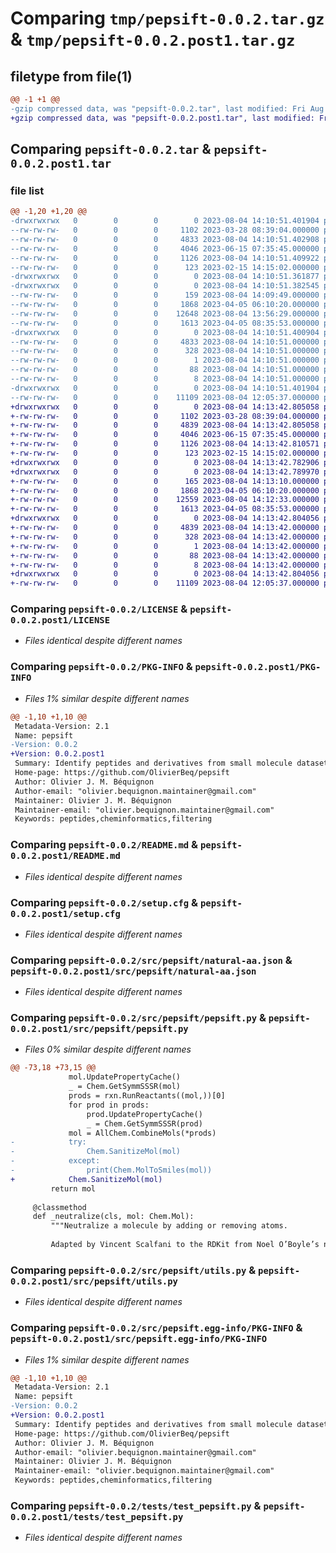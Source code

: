 # Comparing `tmp/pepsift-0.0.2.tar.gz` & `tmp/pepsift-0.0.2.post1.tar.gz`

## filetype from file(1)

```diff
@@ -1 +1 @@
-gzip compressed data, was "pepsift-0.0.2.tar", last modified: Fri Aug  4 14:10:51 2023, max compression
+gzip compressed data, was "pepsift-0.0.2.post1.tar", last modified: Fri Aug  4 14:13:42 2023, max compression
```

## Comparing `pepsift-0.0.2.tar` & `pepsift-0.0.2.post1.tar`

### file list

```diff
@@ -1,20 +1,20 @@
-drwxrwxrwx   0        0        0        0 2023-08-04 14:10:51.401904 pepsift-0.0.2/
--rw-rw-rw-   0        0        0     1102 2023-03-28 08:39:04.000000 pepsift-0.0.2/LICENSE
--rw-rw-rw-   0        0        0     4833 2023-08-04 14:10:51.402908 pepsift-0.0.2/PKG-INFO
--rw-rw-rw-   0        0        0     4046 2023-06-15 07:35:45.000000 pepsift-0.0.2/README.md
--rw-rw-rw-   0        0        0     1126 2023-08-04 14:10:51.409922 pepsift-0.0.2/setup.cfg
--rw-rw-rw-   0        0        0      123 2023-02-15 14:15:02.000000 pepsift-0.0.2/setup.py
-drwxrwxrwx   0        0        0        0 2023-08-04 14:10:51.361877 pepsift-0.0.2/src/
-drwxrwxrwx   0        0        0        0 2023-08-04 14:10:51.382545 pepsift-0.0.2/src/pepsift/
--rw-rw-rw-   0        0        0      159 2023-08-04 14:09:49.000000 pepsift-0.0.2/src/pepsift/__init__.py
--rw-rw-rw-   0        0        0     1868 2023-04-05 06:10:20.000000 pepsift-0.0.2/src/pepsift/natural-aa.json
--rw-rw-rw-   0        0        0    12648 2023-08-04 13:56:29.000000 pepsift-0.0.2/src/pepsift/pepsift.py
--rw-rw-rw-   0        0        0     1613 2023-04-05 08:35:53.000000 pepsift-0.0.2/src/pepsift/utils.py
-drwxrwxrwx   0        0        0        0 2023-08-04 14:10:51.400904 pepsift-0.0.2/src/pepsift.egg-info/
--rw-rw-rw-   0        0        0     4833 2023-08-04 14:10:51.000000 pepsift-0.0.2/src/pepsift.egg-info/PKG-INFO
--rw-rw-rw-   0        0        0      328 2023-08-04 14:10:51.000000 pepsift-0.0.2/src/pepsift.egg-info/SOURCES.txt
--rw-rw-rw-   0        0        0        1 2023-08-04 14:10:51.000000 pepsift-0.0.2/src/pepsift.egg-info/dependency_links.txt
--rw-rw-rw-   0        0        0       88 2023-08-04 14:10:51.000000 pepsift-0.0.2/src/pepsift.egg-info/requires.txt
--rw-rw-rw-   0        0        0        8 2023-08-04 14:10:51.000000 pepsift-0.0.2/src/pepsift.egg-info/top_level.txt
-drwxrwxrwx   0        0        0        0 2023-08-04 14:10:51.401904 pepsift-0.0.2/tests/
--rw-rw-rw-   0        0        0    11109 2023-08-04 12:05:37.000000 pepsift-0.0.2/tests/test_pepsift.py
+drwxrwxrwx   0        0        0        0 2023-08-04 14:13:42.805058 pepsift-0.0.2.post1/
+-rw-rw-rw-   0        0        0     1102 2023-03-28 08:39:04.000000 pepsift-0.0.2.post1/LICENSE
+-rw-rw-rw-   0        0        0     4839 2023-08-04 14:13:42.805058 pepsift-0.0.2.post1/PKG-INFO
+-rw-rw-rw-   0        0        0     4046 2023-06-15 07:35:45.000000 pepsift-0.0.2.post1/README.md
+-rw-rw-rw-   0        0        0     1126 2023-08-04 14:13:42.810571 pepsift-0.0.2.post1/setup.cfg
+-rw-rw-rw-   0        0        0      123 2023-02-15 14:15:02.000000 pepsift-0.0.2.post1/setup.py
+drwxrwxrwx   0        0        0        0 2023-08-04 14:13:42.782906 pepsift-0.0.2.post1/src/
+drwxrwxrwx   0        0        0        0 2023-08-04 14:13:42.789970 pepsift-0.0.2.post1/src/pepsift/
+-rw-rw-rw-   0        0        0      165 2023-08-04 14:13:10.000000 pepsift-0.0.2.post1/src/pepsift/__init__.py
+-rw-rw-rw-   0        0        0     1868 2023-04-05 06:10:20.000000 pepsift-0.0.2.post1/src/pepsift/natural-aa.json
+-rw-rw-rw-   0        0        0    12559 2023-08-04 14:12:33.000000 pepsift-0.0.2.post1/src/pepsift/pepsift.py
+-rw-rw-rw-   0        0        0     1613 2023-04-05 08:35:53.000000 pepsift-0.0.2.post1/src/pepsift/utils.py
+drwxrwxrwx   0        0        0        0 2023-08-04 14:13:42.804056 pepsift-0.0.2.post1/src/pepsift.egg-info/
+-rw-rw-rw-   0        0        0     4839 2023-08-04 14:13:42.000000 pepsift-0.0.2.post1/src/pepsift.egg-info/PKG-INFO
+-rw-rw-rw-   0        0        0      328 2023-08-04 14:13:42.000000 pepsift-0.0.2.post1/src/pepsift.egg-info/SOURCES.txt
+-rw-rw-rw-   0        0        0        1 2023-08-04 14:13:42.000000 pepsift-0.0.2.post1/src/pepsift.egg-info/dependency_links.txt
+-rw-rw-rw-   0        0        0       88 2023-08-04 14:13:42.000000 pepsift-0.0.2.post1/src/pepsift.egg-info/requires.txt
+-rw-rw-rw-   0        0        0        8 2023-08-04 14:13:42.000000 pepsift-0.0.2.post1/src/pepsift.egg-info/top_level.txt
+drwxrwxrwx   0        0        0        0 2023-08-04 14:13:42.804056 pepsift-0.0.2.post1/tests/
+-rw-rw-rw-   0        0        0    11109 2023-08-04 12:05:37.000000 pepsift-0.0.2.post1/tests/test_pepsift.py
```

### Comparing `pepsift-0.0.2/LICENSE` & `pepsift-0.0.2.post1/LICENSE`

 * *Files identical despite different names*

### Comparing `pepsift-0.0.2/PKG-INFO` & `pepsift-0.0.2.post1/PKG-INFO`

 * *Files 1% similar despite different names*

```diff
@@ -1,10 +1,10 @@
 Metadata-Version: 2.1
 Name: pepsift
-Version: 0.0.2
+Version: 0.0.2.post1
 Summary: Identify peptides and derivatives from small molecule datasets
 Home-page: https://github.com/OlivierBeq/pepsift
 Author: Olivier J. M. Béquignon
 Author-email: "olivier.bequignon.maintainer@gmail.com"
 Maintainer: Olivier J. M. Béquignon
 Maintainer-email: "olivier.bequignon.maintainer@gmail.com"
 Keywords: peptides,cheminformatics,filtering
```

### Comparing `pepsift-0.0.2/README.md` & `pepsift-0.0.2.post1/README.md`

 * *Files identical despite different names*

### Comparing `pepsift-0.0.2/setup.cfg` & `pepsift-0.0.2.post1/setup.cfg`

 * *Files identical despite different names*

### Comparing `pepsift-0.0.2/src/pepsift/natural-aa.json` & `pepsift-0.0.2.post1/src/pepsift/natural-aa.json`

 * *Files identical despite different names*

### Comparing `pepsift-0.0.2/src/pepsift/pepsift.py` & `pepsift-0.0.2.post1/src/pepsift/pepsift.py`

 * *Files 0% similar despite different names*

```diff
@@ -73,18 +73,15 @@
             mol.UpdatePropertyCache()
             _ = Chem.GetSymmSSSR(mol)
             prods = rxn.RunReactants((mol,))[0]
             for prod in prods:
                 prod.UpdatePropertyCache()
                 _ = Chem.GetSymmSSSR(prod)
             mol = AllChem.CombineMols(*prods)
-            try:
-                Chem.SanitizeMol(mol)
-            except:
-                print(Chem.MolToSmiles(mol))
+            Chem.SanitizeMol(mol)
         return mol
 
     @classmethod
     def _neutralize(cls, mol: Chem.Mol):
         """Neutralize a molecule by adding or removing atoms.
 
         Adapted by Vincent Scalfani to the RDKit from Noel O’Boyle’s nocharge code.
```

### Comparing `pepsift-0.0.2/src/pepsift/utils.py` & `pepsift-0.0.2.post1/src/pepsift/utils.py`

 * *Files identical despite different names*

### Comparing `pepsift-0.0.2/src/pepsift.egg-info/PKG-INFO` & `pepsift-0.0.2.post1/src/pepsift.egg-info/PKG-INFO`

 * *Files 1% similar despite different names*

```diff
@@ -1,10 +1,10 @@
 Metadata-Version: 2.1
 Name: pepsift
-Version: 0.0.2
+Version: 0.0.2.post1
 Summary: Identify peptides and derivatives from small molecule datasets
 Home-page: https://github.com/OlivierBeq/pepsift
 Author: Olivier J. M. Béquignon
 Author-email: "olivier.bequignon.maintainer@gmail.com"
 Maintainer: Olivier J. M. Béquignon
 Maintainer-email: "olivier.bequignon.maintainer@gmail.com"
 Keywords: peptides,cheminformatics,filtering
```

### Comparing `pepsift-0.0.2/tests/test_pepsift.py` & `pepsift-0.0.2.post1/tests/test_pepsift.py`

 * *Files identical despite different names*

